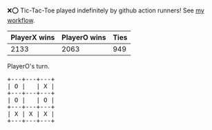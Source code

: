 :x::o: Tic-Tac-Toe played indefinitely by github action runners! See [my workflow](.github/workflows/play.yaml).

|PlayerX wins|PlayerO wins|Ties|
|-|-|-|
|2133|2063|949|

PlayerO's turn.

<pre>
+---+---+---+
| O |   | X |
+---+---+---+
| O |   | O |
+---+---+---+
| X | X | X |
+---+---+---+
</pre>